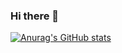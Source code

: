### Hi there 👋

[![Anurag's GitHub stats](https://github-readme-stats.vercel.app/api?username=MrBr0wn&theme=material-palenight)](https://github.com/anuraghazra/github-readme-stats)

<!--
**MrBr0wn/MrBr0wn** is a ✨ _special_ ✨ repository because its `README.md` (this file) appears on your GitHub profile.

Here are some ideas to get you started:

- 🔭 I’m currently working on ...
- 🌱 I’m currently learning ...
- 👯 I’m looking to collaborate on ...
- 🤔 I’m looking for help with ...
- 💬 Ask me about ...
- 📫 How to reach me: ...
- 😄 Pronouns: ...
- ⚡ Fun fact: ...
-->
